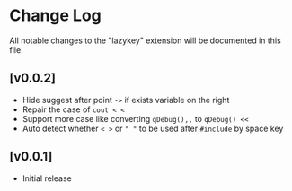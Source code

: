# Change Log

All notable changes to the "lazykey" extension will be documented in this file.

## [v0.0.2]

- Hide suggest after point `->` if exists variable on the right
- Repair the case of `cout < <`
- Support more case like converting `qDebug(),,` to `qDebug() << `
- Auto detect whether `< >` or `" "` to be used after `#include` by space key


## [v0.0.1]

- Initial release